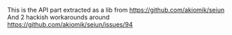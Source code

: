 This is the API part extracted as a lib from https://github.com/akiomik/seiun
And 2 hackish workarounds around https://github.com/akiomik/seiun/issues/94
